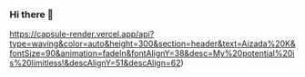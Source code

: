 ### Hi there 👋

<!--
**ihobe/ihobe** is a ✨ _special_ ✨ repository because its `README.md` (this file) appears on your GitHub profile.

Here are some ideas to get you started:

- 🔭 I’m currently working on ...
- 🌱 I’m currently learning ...
- 👯 I’m looking to collaborate on ...
- 🤔 I’m looking for help with ...
- 💬 Ask me about ...
- 📫 How to reach me: ...
- 😄 Pronouns: ...
- ⚡ Fun fact: ...
-->
https://capsule-render.vercel.app/api?type=waving&color=auto&height=300&section=header&text=Aizada%20K&fontSize=90&animation=fadeIn&fontAlignY=38&desc=My%20potential%20is%20limitless!&descAlignY=51&descAlign=62)
